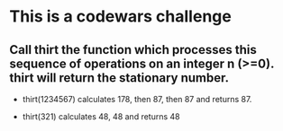 # This is a codewars challenge

## Call thirt the function which processes this sequence of operations on an integer n (>=0). thirt will return the stationary number.

- thirt(1234567) calculates 178, then 87, then 87 and returns 87.

- thirt(321) calculates 48, 48 and returns 48